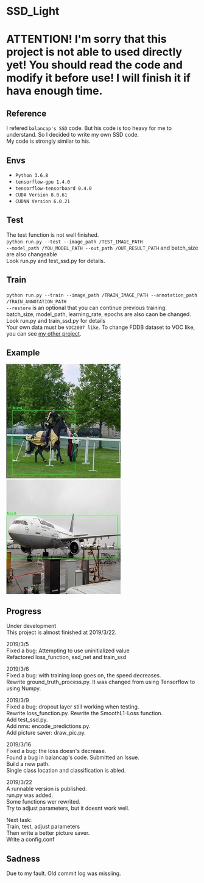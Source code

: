 # SSD_Light

# ATTENTION! I'm sorry that this project is not able to used directly yet! You should read the code and modify it before use! I will finish it if hava enough time.

Reference
---------
I refered `balancap's SSD` code. But his code is too heavy for me to understand. So I decided to write my own SSD code.<br>
My code is strongly similar to his.<br>

Envs
----
* `Python 3.6.8`<br>
* `tensorflow-gpu 1.4.0`<br>
* `tensorflow-tensorboard 0.4.0`<br>
* `CUDA Version 8.0.61`<br>
* `CUDNN Version 6.0.21`<br>

Test
----
The test function is not well finished.<br>
`python run.py --test --image_path /TEST_IMAGE_PATH`<br>
`--model_path /YOU_MODEL_PATH --out_path /OUT_RESULT_PATH` and batch_size are also changeable<br>
Look run.py and test_ssd.py for details.<br>

Train
-----
`python run.py --train --image_path /TRAIN_IMAGE_PATH --annotation_path /TRAIN_ANNOTATION_PATH`<br>
`--restore` is an optional that you can continue previous training.<br>
batch_size, model_path, learning_rate, epochs are also caon be changed.<br>
Look run.py and train_ssd.py for details<br>
Your own data must be `VOC2007 like`. To change FDDB dataset to VOC like, you can see [my other project](https://github.com/stpraha/FDDB2VOClike).

Example
-------
![pic1](https://github.com/stpraha/SSD_Light/blob/master/examples/0000.jpg)
![pic2](https://github.com/stpraha/SSD_Light/blob/master/examples/0001.jpg)


Progress
--------
Under development<br>
This project is almost finished at 2019/3/22.<br>

2019/3/5<br>
Fixed a bug: Attempting to use uninitialized value<br>
Refactored loss_function, ssd_net and train_ssd<br>

2019/3/6<br>
Fixed a bug: with training loop goes on, the speed decreases.<br>
Rewrite ground_truth_process.py. It was changed from using Tensorflow to using Numpy.<br>

2019/3/9<br>
Fixed a bug: dropout layer still working when testing.<br>
Rewrite loss_function.py. Rewrite the SmoothL1-Loss function.<br>
Add test_ssd.py.<br>
Add nms: encode_predictions.py.<br>
Add picture saver: draw_pic.py.<br>

2019/3/16<br>
Fixed a bug: the loss doesn's decrease.<br>
Found a bug in balancap's code. Submitted an Issue.<br>
Build a new path.<br>
Single class location and classification is abled.<br>

2019/3/22<br>
A runnable version is published.<br>
run.py was added.<br>
Some functions wer rewrited.<br>
Try to adjust parameters, but it doesnt work well.<br>

Next task:<br>
Train, test, adjust parameters<br>
Then write a better picture saver.<br>
Write a config.conf


Sadness
-------
Due to my fault. Old commit log was missiing.
